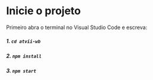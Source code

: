 # Inicie o projeto

Primeiro abra o terminal no Visual Studio Code e escreva:
##### 1. `cd atvii-wb`
##### 2. `npm install`
##### 3. `npm start`
